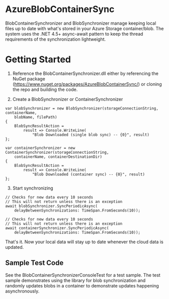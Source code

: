 AzureBlobContainerSync
======================

BlobContainerSynchronizer and BlobSynchronizer manage keeping local files up to date with what's stored in your Azure Storage container/blob. The system uses the .NET 4.5+ async-await pattern to keep the thread requirements of the synchronization lightweight.

# Getting Started
1) Reference the BlobContainerSynchronizer.dll either by referencing the NuGet package (https://www.nuget.org/packages/AzureBlobContainerSync/) or cloning the repo and building the code.

2) Create a BlobSynchronizer or ContainerSynchronizer

```
var blobSynchronizer = new BlobSynchronizer(storageConnectionString, containerName, 
	blobName, filePath)
{
	BlobSyncResultAction = 
		result => Console.WriteLine(
			"Blob Downloaded (single blob sync) -- {0}", result)
};
```

```
var containerSynchronizer = new ContainerSynchronizer(storageConnectionString, 
	containerName, containerDestinationDir)
{
	BlobSyncResultAction =
		result => Console.WriteLine(
			"Blob Downloaded (container sync) -- {0}", result)
};
```

3) Start synchronizing

```
// Checks for new data every 10 seconds
// This will not return unless there is an exception
await blobSynchronizer.SyncPeriodicAsync(
	delayBetweenSynchronizations: TimeSpan.FromSeconds(10));
```

```
// Checks for new data every 10 seconds
// This will not return unless there is an exception
await containerSynchronizer.SyncPeriodicAsync(
	delayBetweenSynchronizations: TimeSpan.FromSeconds(10));
```

That's it. Now your local data will stay up to date whenever the cloud data is updated.

## Sample Test Code
See the BlobContainerSynchronizerConsoleTest for a test sample. The test sample demonstrates using the library for blob synchronization and randomly updates blobs in a container to demonstrate updates happening asynchronously.